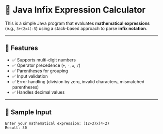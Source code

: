 # 🧮 Java Infix Expression Calculator

This is a simple Java program that evaluates **mathematical expressions** (e.g., `3+(2x4)-5`) using a stack-based approach to parse **infix notation**.

---

## 🚀 Features

- ✅ Supports multi-digit numbers
- ✅ Operator precedence (`+`, `-`, `x`, `/`)
- ✅ Parentheses for grouping
- ✅ Input validation
- ✅ Error handling (division by zero, invalid characters, mismatched parentheses)
- ✅ Handles decimal values
---

## 📌 Sample Input

```text
Enter your mathematical expression: (12+3)x(4-2)
Result: 30

